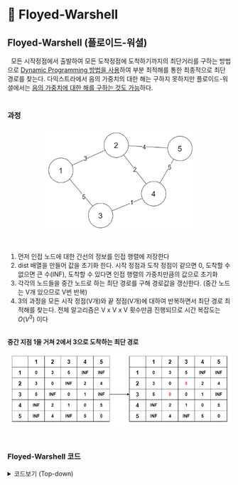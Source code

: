 # 📄 **Floyed-Warshell**

## **Floyed-Warshell (플로이드-워셜)**

&nbsp;&nbsp;모든 시작정점에서 출발하여 모든 도착정점에 도착하기까지의 최단거리를 구하는 방법으로 <u>Dynamic Programming 방법을 사용</u>하여 부분 최적해를 통한 최종적으로 최단경로를 찾는다. 다익스트라에서 음의 가중치의 대한 해는 구하지 못하지만 플로이드-워셜에서는 <u>음의 가중치에 대한 해를 구하는 것도 가능</u>하다.
<br/><br/>

### **과정**

<p align="center" style="display: flex; justify-content: center;">
    <img style="width: 70%" src="../images/graph02.png" alt="graph02">
</p></br>

1. 먼저 인접 노드에 대한 간선의 정보를 인접 행렬에 저장한다
2. dist 배열을 만들어 값을 초기화 한다. 시작 정점과 도착 정점이 같으면 0, 도착할 수 없으면 큰 수(INF), 도착할 수 있다면 인접 행렬의 가중치만큼의 값으로 초기화
3. 각각의 노드들을 중간 노드로 하는 최단 경로를 구해 경로값을 갱신한다. (중간 노드는 V개 있으므로 V번 반복)
4. 3의 과정을 모든 시작 정점(V개)와 끝 정점(V개)에 대하여 반복하면서 최단 경로 최적해를 찾는다. 전체 알고리즘은 V x V x V 횟수만큼 진행되므로 시간 복잡도는 $O(V^3)$ 이다
   </br></br>

**중간 지점 1을 거쳐 2에서 3으로 도착하는 최단 경로**

<p align="center" style="display: flex; justify-content: center;">
    <img style="width: 100%" src="../images/Floyed-Warshell_process.png" alt="Floyed-Warshell_process">
</p></br>

### **Floyed-Warshell 코드**

<details>
<summary>코드보기 (Top-down)</summary>
<div markdown="1">

```java
/* dist 배열 초기화 */
for (int i=1; i<=V; i++) {
    for (int j=1; j<=V; j++) {
        if (i == j) dist[i][j] = 0;
        else if (adjArr[i][j] > 0) dist[i][j] = adjArr[i][j];
        else dist[i][j] = INF;
    }
}

/* 플로이드-워셜 */
for (int k=1; k<=V; k++) {
    for (int i=1; i<=V; i++) {
        for (int j=1; j<=V; j++) {
            dist[i][j] = Math.min(dist[i][j], dist[i][k] + dist[k][j]);
        }
    }
}
```

</div>
</details>

